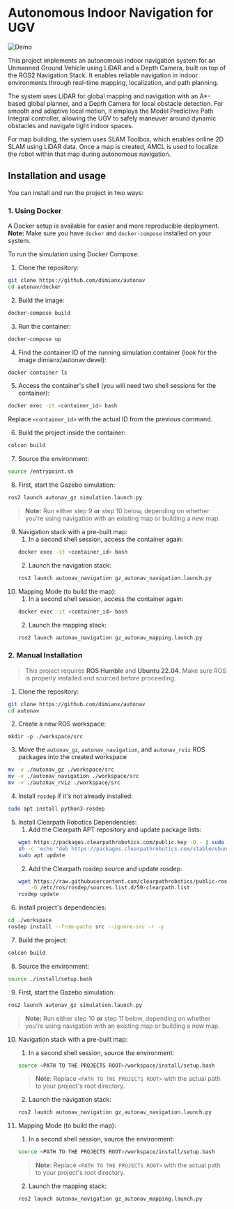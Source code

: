 # Autonomous Indoor Navigation for UGV
![Demo](demo.gif)

This project implements an autonomous indoor navigation system for an Unmanned Ground Vehicle using LiDAR and a Depth Camera, built on top of the ROS2 Navigation Stack. It enables reliable navigation in indoor environments through real-time mapping, localization, and path planning.

The system uses LiDAR for global mapping and navigation with an A*-based global planner, and a Depth Camera for local obstacle detection. For smooth and adaptive local motion, it employs the Model Predictive Path Integral controller, allowing the UGV to safely maneuver around dynamic obstacles and navigate tight indoor spaces.

For map building, the system uses SLAM Toolbox, which enables online 2D SLAM using LiDAR data. Once a map is created, AMCL  is used to localize the robot within that map during autonomous navigation.

## Installation and usage
You can install and run the project in two ways:
### 1. Using Docker
A Docker setup is available for easier and more reproducible deployment.  
**Note:** Make sure you have `docker` and `docker-compose` installed on your system.

To run the simulation using Docker Compose:
1. Clone the repository:
```bash
git clone https://github.com/dimianx/autonav
cd autonav/docker
```
2. Build the image:
```bash
docker-compose build
```
3. Run the container:
```bash
docker-compose up
```
4. Find the container ID of the running simulation container (look for the image dimianx/autonav:devel):
```bash
docker container ls
```
5. Access the container's shell (you will need two shell sessions for the container):
```bash
docker exec -it <container_id> bash
```
Replace `<container_id>` with the actual ID from the previous command.

6. Build the project inside the container:
```bash
colcon build
```

7. Source the environment:
```bash
source /entrypoint.sh
```

8. First, start the Gazebo simulation:
```bash
ros2 launch autonav_gz simulation.launch.py
```
> **Note:** Run either step 9 **or** step 10 below, depending on whether you're using navigation with an existing map or building a new map.

9. Navigation stack with a pre-built map:
    1. In a second shell session, access the container again:
    ```bash
    docker exec -it <container_id> bash
    ```
    2. Launch the navigation stack:
    ```bash
    ros2 launch autonav_navigation gz_autonav_navigation.launch.py
    ```
10. Mapping Mode (to build the map):
    1. In a second shell session, access the container again:
    ```bash
    docker exec -it <container_id> bash
    ```
    2. Launch the mapping stack:
    ```bash
    ros2 launch autonav_navigation gz_autonav_mapping.launch.py
    ```

### 2. Manual Installation
> This project requires **ROS Humble** and **Ubuntu 22.04**.  Make sure ROS is properly installed and sourced before proceeding.

1. Clone the repository:
```bash
git clone https://github.com/dimianx/autonav
cd autonav 
```
2. Create a new ROS workspace:
```
mkdir -p ./workspace/src
```
3. Move the `autonav_gz`, `autonav_navigation`, and `autonav_rviz` ROS packages into the created workspace
```bash
mv -v ./autonav_gz ./workspace/src
mv -v ./autonav_navigation ./workspace/src
mv -v ./autonav_rviz ./workspace/src
```
4. Install `rosdep` if it's not already installed:
```bash
sudo apt install python3-rosdep
```
5. Install Clearpath Robotics Dependencies:
    1. Add the Clearpath APT repository and update package lists:
    ```bash
    wget https://packages.clearpathrobotics.com/public.key -O - | sudo apt-key add -
    sh -c 'echo "deb https://packages.clearpathrobotics.com/stable/ubuntu $(lsb_release -cs) main" > /etc/apt/sources.list.d/clearpath-latest.list'
    sudo apt update
    ```
    2. Add the Clearpath rosdep source and update rosdep:
    ```bash
    wget https://raw.githubusercontent.com/clearpathrobotics/public-rosdistro/master/rosdep/50-clearpath.list \
        -O /etc/ros/rosdep/sources.list.d/50-clearpath.list
    rosdep update

    ```
6. Install project's dependencies:
```bash
cd ./workspace
rosdep install --from-paths src --ignore-src -r -y
```
7. Build the project:
```bash
colcon build
```
8. Source the environment:
```bash
source ./install/setup.bash
```
9. First, start the Gazebo simulation:
```bash
ros2 launch autonav_gz simulation.launch.py
```
> **Note:** Run either step 10 **or** step 11 below, depending on whether you're using navigation with an existing map or building a new map.

10. Navigation stack with a pre-built map:
    1. In a second shell session, source the environment:
    ```bash
    source <PATH TO THE PROJECTS ROOT>/workspace/install/setup.bash
    ```
    >**Note**: Replace `<PATH TO THE PROJECTS ROOT>` with the actual path to your project's root directory.
    
    2. Launch the navigation stack:
    ```bash
    ros2 launch autonav_navigation gz_autonav_navigation.launch.py
    ```
11. Mapping Mode (to build the map):
    1. In a second shell session, source the environment:
    ```bash
    source <PATH TO THE PROJECTS ROOT>/workspace/install/setup.bash
    ```
    >**Note**: Replace `<PATH TO THE PROJECTS ROOT>` with the actual path to your project's root directory.

    2. Launch the mapping stack:
    ```bash
    ros2 launch autonav_navigation gz_autonav_mapping.launch.py